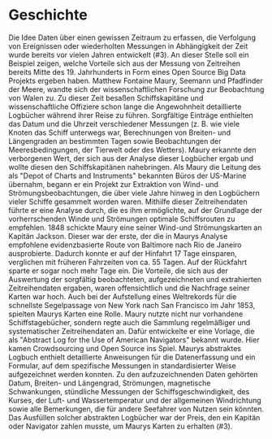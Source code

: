 # Geschichte
Die Idee Daten über einen gewissen Zeitraum zu erfassen, die Verfolgung von Ereignissen oder wiederholten Messungen in Abhängigkeit der Zeit wurde bereits vor vielen Jahren entwickelt (#3).
An dieser Stelle soll ein Beispiel zeigen, welche Vorteile sich aus der Messung von Zeitreihen bereits Mitte des 19. Jahrhunderts in Form eines Open Source Big Data Projekts ergeben haben.
Matthew Fontaine Maury, Seemann und Pfadfinder der Meere, wandte sich der wissenschaftlichen Forschung zur Beobachtung von Walen zu. Zu dieser Zeit besaßen Schiffskapitäne und wissenschaftliche Offiziere schon lange die Angewohnheit detaillierte Logbücher während ihrer Reise zu führen.
Sorgfältige Einträge enthielten das Datum und die Uhrzeit verschiedener Messungen (z. B. wie viele Knoten das Schiff unterwegs war, Berechnungen von Breiten- und Längengraden an bestimmten Tagen sowie Beobachtungen der Meeresbedingungen, der Tierwelt oder des Wetters).
Maury erkannte den verborgenen Wert, der sich aus der Analyse dieser Logbücher ergab und wollte diesen den Schiffskapitänen nahebringen.
Als Maury die Leitung des als "Depot of Charts and Instruments" bekannten Büros der US-Marine übernahm, begann er ein Projekt zur Extraktion von Wind- und Strömungsbeobachtungen, die über viele Jahre hinweg in den Logbüchern vieler Schiffe gesammelt worden waren.
Mithilfe dieser Zeitreihendaten führte er eine Analyse durch, die es ihm ermöglichte, auf der Grundlage der vorherrschenden Winde und Strömungen optimale Schiffsrouten zu empfehlen.
1848 schickte Maury eine seiner Wind-und Strömungskarten an Kapitän Jackson. Dieser war der erste, der die in Maurys Analyse empfohlene evidenzbasierte Route von Baltimore nach Rio de Janeiro ausprobierte. Dadurch konnte er auf der Hinfahrt 17 Tage einsparen, verglichen mit früheren Fahrzeiten von ca. 55 Tagen. Auf der Rückfahrt sparte er sogar noch mehr Tage ein.
Die Vorteile, die sich aus der Auswertung der sorgfältig beobachteten, aufgezeichneten und extrahierten Zeitreihendaten ergaben, waren offensichtlich und die Nachfrage seiner Karten war hoch.
Auch bei der Aufstellung eines Weltrekords für die schnellste Segelpassage von New York nach San Francisco im Jahr 1853, spielten Maurys Karten eine Rolle.
Maury nutzte nicht nur vorhandene Schiffstagebücher, sondern regte auch die Sammlung regelmäßiger und systematischer Zeitreihendaten an.
Dafür entwickelte er eine Vorlage, die als "Abstract Log for the Use of American Navigators" bekannt wurde. Hier kamen Crowdsourcing und Open Source ins Spiel.
Maurys abstraktes Logbuch enthielt detaillierte Anweisungen für die Datenerfassung und ein Formular, auf dem spezifische Messungen in standardisierter Weise aufgezeichnet werden konnten. Zu den aufzuzeichnenden Daten gehörten Datum, Breiten- und Längengrad, Strömungen, magnetische Schwankungen, stündliche Messungen der Schiffsgeschwindigkeit, des Kurses, der Luft- und Wassertemperatur und der allgemeinen Windrichtung sowie alle Bemerkungen, die für andere Seefahrer von Nutzen sein könnten. Das Ausfüllen solcher abstrakten Logbücher war der Preis, den ein Kapitän oder Navigator zahlen musste, um Maurys Karten zu erhalten (#3).
